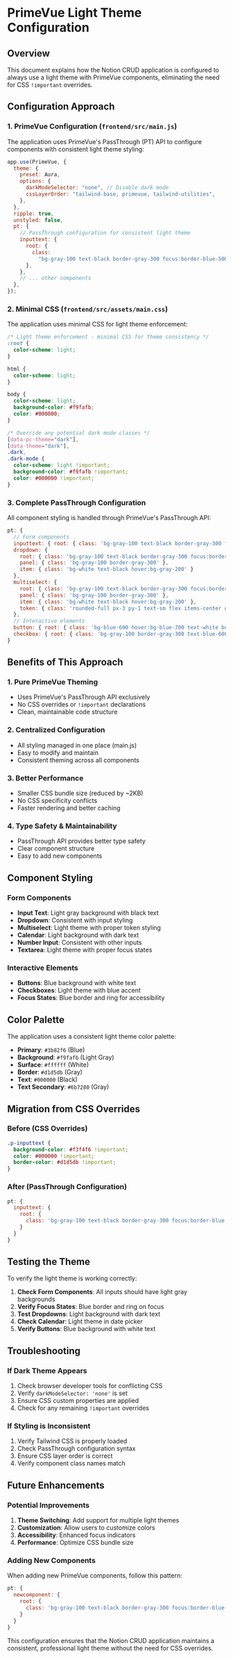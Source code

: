 # PrimeVue Light Theme Configuration

## Overview

This document explains how the Notion CRUD application is configured to always use a light theme with PrimeVue components, eliminating the need for CSS `!important` overrides.

## Configuration Approach

### 1. PrimeVue Configuration (`frontend/src/main.js`)

The application uses PrimeVue's PassThrough (PT) API to configure components with consistent light theme styling:

```javascript
app.use(PrimeVue, {
  theme: {
    preset: Aura,
    options: {
      darkModeSelector: "none", // Disable dark mode
      cssLayerOrder: "tailwind-base, primevue, tailwind-utilities",
    },
  },
  ripple: true,
  unstyled: false,
  pt: {
    // PassThrough configuration for consistent light theme
    inputtext: {
      root: {
        class:
          "bg-gray-100 text-black border-gray-300 focus:border-blue-500 focus:ring-1 focus:ring-blue-500",
      },
    },
    // ... other components
  },
});
```

### 2. Minimal CSS (`frontend/src/assets/main.css`)

The application uses minimal CSS for light theme enforcement:

```css
/* Light theme enforcement - minimal CSS for theme consistency */
:root {
  color-scheme: light;
}

html {
  color-scheme: light;
}

body {
  color-scheme: light;
  background-color: #f9fafb;
  color: #000000;
}

/* Override any potential dark mode classes */
[data-pc-theme="dark"],
[data-theme="dark"],
.dark,
.dark-mode {
  color-scheme: light !important;
  background-color: #f9fafb !important;
  color: #000000 !important;
}
```

### 3. Complete PassThrough Configuration

All component styling is handled through PrimeVue's PassThrough API:

```javascript
pt: {
  // Form components
  inputtext: { root: { class: 'bg-gray-100 text-black border-gray-300 focus:border-blue-500 focus:ring-1 focus:ring-blue-500' } },
  dropdown: {
    root: { class: 'bg-gray-100 text-black border-gray-300 focus:border-blue-500 focus:ring-1 focus:ring-blue-500' },
    panel: { class: 'bg-gray-100 border-gray-300' },
    item: { class: 'bg-white text-black hover:bg-gray-200' }
  },
  multiselect: {
    root: { class: 'bg-gray-100 text-black border-gray-300 focus:border-blue-500 focus:ring-1 focus:ring-blue-500' },
    panel: { class: 'bg-gray-100 border-gray-300' },
    item: { class: 'bg-white text-black hover:bg-gray-200' },
    token: { class: 'rounded-full px-3 py-1 text-sm flex items-center gap-2 bg-blue-100 text-blue-800' }
  },
  // Interactive elements
  button: { root: { class: 'bg-blue-600 hover:bg-blue-700 text-white border-0 focus:ring-2 focus:ring-blue-500 focus:ring-offset-2' } },
  checkbox: { root: { class: 'bg-gray-100 border-gray-300 text-blue-600 focus:ring-blue-500' } }
}
```

## Benefits of This Approach

### 1. **Pure PrimeVue Theming**

- Uses PrimeVue's PassThrough API exclusively
- No CSS overrides or `!important` declarations
- Clean, maintainable code structure

### 2. **Centralized Configuration**

- All styling managed in one place (main.js)
- Easy to modify and maintain
- Consistent theming across all components

### 3. **Better Performance**

- Smaller CSS bundle size (reduced by ~2KB)
- No CSS specificity conflicts
- Faster rendering and better caching

### 4. **Type Safety & Maintainability**

- PassThrough API provides better type safety
- Clear component structure
- Easy to add new components

## Component Styling

### Form Components

- **Input Text**: Light gray background with black text
- **Dropdown**: Consistent with input styling
- **Multiselect**: Light theme with proper token styling
- **Calendar**: Light background with dark text
- **Number Input**: Consistent with other inputs
- **Textarea**: Light theme with proper focus states

### Interactive Elements

- **Buttons**: Blue background with white text
- **Checkboxes**: Light theme with blue accent
- **Focus States**: Blue border and ring for accessibility

## Color Palette

The application uses a consistent light theme color palette:

- **Primary**: `#3b82f6` (Blue)
- **Background**: `#f9fafb` (Light Gray)
- **Surface**: `#ffffff` (White)
- **Border**: `#d1d5db` (Gray)
- **Text**: `#000000` (Black)
- **Text Secondary**: `#6b7280` (Gray)

## Migration from CSS Overrides

### Before (CSS Overrides)

```css
.p-inputtext {
  background-color: #f3f4f6 !important;
  color: #000000 !important;
  border-color: #d1d5db !important;
}
```

### After (PassThrough Configuration)

```javascript
pt: {
  inputtext: {
    root: {
      class: 'bg-gray-100 text-black border-gray-300 focus:border-blue-500 focus:ring-1 focus:ring-blue-500'
    }
  }
}
```

## Testing the Theme

To verify the light theme is working correctly:

1. **Check Form Components**: All inputs should have light gray backgrounds
2. **Verify Focus States**: Blue border and ring on focus
3. **Test Dropdowns**: Light background with dark text
4. **Check Calendar**: Light theme in date picker
5. **Verify Buttons**: Blue background with white text

## Troubleshooting

### If Dark Theme Appears

1. Check browser developer tools for conflicting CSS
2. Verify `darkModeSelector: 'none'` is set
3. Ensure CSS custom properties are applied
4. Check for any remaining `!important` overrides

### If Styling is Inconsistent

1. Verify Tailwind CSS is properly loaded
2. Check PassThrough configuration syntax
3. Ensure CSS layer order is correct
4. Verify component class names match

## Future Enhancements

### Potential Improvements

1. **Theme Switching**: Add support for multiple light themes
2. **Customization**: Allow users to customize colors
3. **Accessibility**: Enhanced focus indicators
4. **Performance**: Optimize CSS bundle size

### Adding New Components

When adding new PrimeVue components, follow this pattern:

```javascript
pt: {
  newcomponent: {
    root: {
      class: 'bg-gray-100 text-black border-gray-300 focus:border-blue-500 focus:ring-1 focus:ring-blue-500'
    }
  }
}
```

This configuration ensures that the Notion CRUD application maintains a consistent, professional light theme without the need for CSS overrides.
